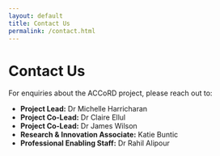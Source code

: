 ```yaml
---
layout: default
title: Contact Us
permalink: /contact.html
---
```


# Contact Us

For enquiries about the ACCoRD project, please reach out to:

- **Project Lead:** Dr Michelle Harricharan
- **Project Co-Lead:** Dr Claire Ellul
- **Project Co-Lead:** Dr James Wilson
- **Research & Innovation Associate:** Katie Buntic
- **Professional Enabling Staff:** Dr Rahil Alipour

